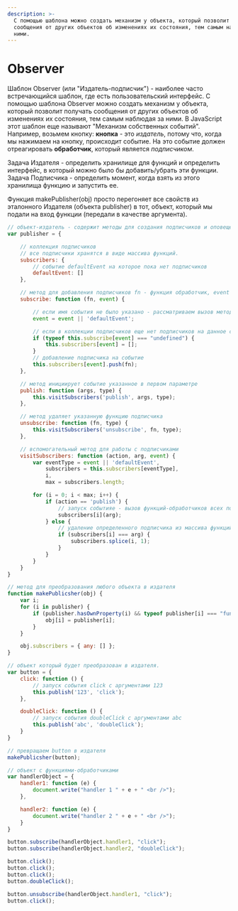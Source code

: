 ```yaml
---
description: >-
  С помощью шаблона можно создать механизм у объекта, который позволит получать
  сообщения от других объектов об изменениях их состояния, тем самым наблюдая за
  ними.
---
```


# Observer

Шаблон Observer \(или "Издатель-подписчик"\) - наиболее часто встречающийся шаблон, где есть пользовательский интерфейс. С помощью шаблона Observer можно создать механизм у объекта, который позволит получать сообщения от других объектов об изменениях их состояния, тем самым наблюдая за ними. В JavaScript этот шаблон еще называют "Механизм собственных событий". Например, возьмем кнопку: **кнопка** - это _издатель_, потому что, когда мы нажимаем на кнопку, происходит событие. На это событие должен отреагировать **обработчик**, который является _подписчиком_.

Задача Издателя - определить хранилище для функций и определить интерфейс, в который можно было бы добавить/убрать эти функции. Задача Подписчика - определить момент, когда взять из этого хранилища функцию и запустить ее.

Функция makePublisher\(obj\) просто перегоняет все свойств из эталонного Издателя \(объекта publisher\) в тот, объект, который мы подали на вход функции \(передали в качестве аргумента\).

```javascript
// объект-издатель - содержит методы для создания подписчиков и оповещения их о изменениях.
var publisher = {

    // коллекция подписчиков
    // все подписчики хранятся в виде массива функций.
    subscribers: {
        // событие defaultEvent на которое пока нет подписчиков
        defaultEvent: []
    },

    // метод для добавления подписчиков fn - функция обработчик, event - имя события, на которое вешается обработчик.
    subscribe: function (fn, event) {

        // если имя события не было указано - рассматриваем вызов метода как подписку на событие по умолчанию.
        event = event || 'defaultEvent';

        // если в коллекции подписчиков еще нет подписчиков на данное событие то добавить свойство заполнив его пустым массивом.
        if (typeof this.subscribe[event] === "undefined") {
            this.subscribers[event] = [];
        }
        // добавление подписчика на событие
        this.subscribers[event].push(fn);
    },

    // метод инициирует событие указанное в первом параметре
    publish: function (args, type) {
        this.visitSubscribers('publish', args, type);
    },

    // метод удаляет указанную функцию подписчика
    unsubscribe: function (fn, type) {
        this.visitSubscribers('unsubscribe', fn, type);
    },

    // вспомогательный метод для работы с подписчиками
    visitSubscribers: function (action, arg, event) {
        var eventType = event || 'defaultEvent',
            subscribers = this.subscribers[eventType],
            i,
            max = subscribers.length;

        for (i = 0; i < max; i++) {
            if (action == 'publish') {
                // запуск событияе - вызов функций-обработчиков всех подписчиков
                subscribers[i](arg);
            } else {
                // удаление определенного подписчика из массива функций-обработчиков подписчиков
                if (subscribers[i] === arg) {
                    subscribers.splice(i, 1);
                }
            }
        }
    }
}

// метод для преобразования любого объекта в издателя
function makePublicsher(obj) {
    var i;
    for (i in publisher) {
        if (publisher.hasOwnProperty(i) && typeof publisher[i] === "function") {
            obj[i] = publisher[i];
        }
    }

    obj.subscribers = { any: [] };
}

// объект который будет преобразован в издателя.
var button = {
    click: function () {
        // запуск события click c аргументами 123
        this.publish('123', 'click');
    },

    doubleClick: function () {
        // запуск события doubleClick c аргументами abc
        this.publish('abc', 'doubleClick');
    }
}

// превращаем button в издателя
makePublicsher(button);

// объект с функциями-обработчиками 
var handlerObject = {
    handler1: function (e) {
        document.write("handler 1 " + e + " <br />");
    },

    handler2: function (e) {
        document.write("handler 2 " + e + " <br />");
    }
}

button.subscribe(handlerObject.handler1, "click");
button.subscribe(handlerObject.handler2, "doubleClick");

button.click();
button.click();
button.click();
button.doubleClick();

button.unsubscribe(handlerObject.handler1, "click");
button.click();
```


